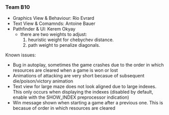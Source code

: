 ### Team B10
- Graphics View & Behaviour: Rio Evrard
- Text View & Comamnds: Antoine Bauer
- Pathfinder & UI: Kerem Okyay
    - there are two weights to adjust:
        1. heuristic weight for chebychev distance.
        2. path weight to penalize diagonals.

Known issues:
- Bug in autoplay, sometimes the game crashes due to the order in which resources are cleared when a game is won or lost
- Animations of attacking are very short becasue of subsequent die/poison/victory animation
- Text view for large maze does not look aligned due to large indexes. This only occurs when displaying the indexes (disabled by default, enable with the SHOW_INDEX preprocessor indication)
- Win message shown when starting a game after a previous one. This is becasue of order in which resources are cleared


